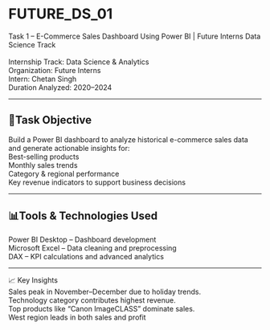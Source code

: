 # FUTURE_DS_01
Task 1 – E-Commerce Sales Dashboard Using Power BI | Future Interns Data Science Track <br><br>
Internship Track: Data Science & Analytics<br>
Organization: Future Interns<br>
Intern: Chetan Singh<br>
Duration Analyzed: 2020–2024<br>
<hr>
<h2>📌Task Objective<br></h2>
Build a Power BI dashboard to analyze historical e-commerce sales data and generate actionable insights for:<br>
Best-selling products<br>
Monthly sales trends<br>
Category & regional performance<br>
Key revenue indicators to support business decisions<br>
<hr>
<h2>📊Tools & Technologies Used<br></h2>
Power BI Desktop – Dashboard development<br>
Microsoft Excel – Data cleaning and preprocessing<br>
DAX – KPI calculations and advanced analytics<br>
<hr>

📈 Key Insights<br>
Sales peak in November–December due to holiday trends.<br>
Technology category contributes highest revenue.<br>
Top products like “Canon ImageCLASS” dominate sales.<br>
West region leads in both sales and profit<br>

